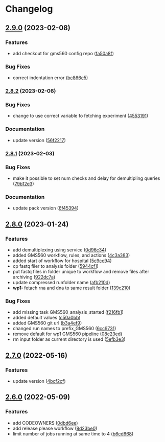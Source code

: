 # Changelog

## [2.9.0](https://www.github.com/clinical-genomics-uppsala/ductus-packs/compare/v2.8.2...v2.9.0) (2023-02-08)


### Features

* add checkout for gms560 config repo ([fa50a8f](https://www.github.com/clinical-genomics-uppsala/ductus-packs/commit/fa50a8f747363dacf27c92b9faea245d82fdaa36))


### Bug Fixes

* correct indentation error ([bc866e5](https://www.github.com/clinical-genomics-uppsala/ductus-packs/commit/bc866e5174ff12b14b71ad199b3e279b3d07c4e0))

### [2.8.2](https://www.github.com/clinical-genomics-uppsala/ductus-packs/compare/v2.8.1...v2.8.2) (2023-02-06)


### Bug Fixes

* change to use correct variable fo fetching experiment ([4553191](https://www.github.com/clinical-genomics-uppsala/ductus-packs/commit/4553191bc9082922379807f1661887ecac41865b))


### Documentation

* update version ([56f2217](https://www.github.com/clinical-genomics-uppsala/ductus-packs/commit/56f22170d2f8d47c76371f9fa04294a649c15b9c))

### [2.8.1](https://www.github.com/clinical-genomics-uppsala/ductus-packs/compare/v2.8.0...v2.8.1) (2023-02-03)


### Bug Fixes

* make it possible to set num checks and delay for demultipling queries ([79b12e3](https://www.github.com/clinical-genomics-uppsala/ductus-packs/commit/79b12e37aadf33b943140e163c68a286cd5dace5))


### Documentation

* update pack version ([6f45394](https://www.github.com/clinical-genomics-uppsala/ductus-packs/commit/6f453943d2ba344d1ae1994bd928f7958e8ce739))

## [2.8.0](https://www.github.com/clinical-genomics-uppsala/ductus-packs/compare/v2.7.0...v2.8.0) (2023-01-24)


### Features

* add demultiplexing using service ([0d96c34](https://www.github.com/clinical-genomics-uppsala/ductus-packs/commit/0d96c34774dd2b97ba3790fa2f5721ecd5f08926))
* added GMS560 workflow, rules, and actions ([4c3a383](https://www.github.com/clinical-genomics-uppsala/ductus-packs/commit/4c3a3838aafed218b765b8af17986e306cdfdff7))
* added start of workflow for hospital ([5c9cc94](https://www.github.com/clinical-genomics-uppsala/ductus-packs/commit/5c9cc94ee28bf191b5b8eece47a6bf0f3afd7ea7))
* cp fastq filer to analysis folder ([5944cf1](https://www.github.com/clinical-genomics-uppsala/ductus-packs/commit/5944cf100c53eb2b0fa947febfb4ac52d7ccebda))
* put fastq files in folder unique to workflow and remove files after archiving ([922dc7a](https://www.github.com/clinical-genomics-uppsala/ductus-packs/commit/922dc7aa5440c9b84bd70f9e8961d61680198622))
* update compressed runfolder name ([afb210d](https://www.github.com/clinical-genomics-uppsala/ductus-packs/commit/afb210d811eb7b15d914029cb5872013436212d6))
* **wp1:** fetach rna and dna to same result folder ([139c210](https://www.github.com/clinical-genomics-uppsala/ductus-packs/commit/139c210fa736a8be41acc6bc02219b5fcaa087b5))


### Bug Fixes

* add missing task GMS560_analysis_started ([f216fb1](https://www.github.com/clinical-genomics-uppsala/ductus-packs/commit/f216fb1348851d1ee941cc8a075f3a16aa331731))
* added default values ([c50a0bb](https://www.github.com/clinical-genomics-uppsala/ductus-packs/commit/c50a0bbd21567390bdad297edcf5b0a24dcbf382))
* added GMS560 git url ([b3a4ef9](https://www.github.com/clinical-genomics-uppsala/ductus-packs/commit/b3a4ef99bb5f681016cf366779a4cb940dd373e4))
* changed run names to prefix_GMS560 ([6cc9731](https://www.github.com/clinical-genomics-uppsala/ductus-packs/commit/6cc9731951ec697db308a60c3006b9686a8a6f69))
* remove default for wp1 GMS560 pipeline ([08c23ed](https://www.github.com/clinical-genomics-uppsala/ductus-packs/commit/08c23edbe768500fdb93afa43250b9c1c86a249c))
* rm input folder as current directory is used ([5efb3e3](https://www.github.com/clinical-genomics-uppsala/ductus-packs/commit/5efb3e3b86942f39cfaee35fbdea2f627d268dfe))

## [2.7.0](https://www.github.com/clinical-genomics-uppsala/ductus-packs/compare/v2.6.0...v2.7.0) (2022-05-16)


### Features

* update version ([4bcf2cf](https://www.github.com/clinical-genomics-uppsala/ductus-packs/commit/4bcf2cfc77b11d4290d5e285972c34ddbacb688a))

## [2.6.0](https://www.github.com/clinical-genomics-uppsala/ductus-packs/compare/v2.5.0...v2.6.0) (2022-05-09)


### Features

* add CODEOWNERS ([0dbd6ee](https://www.github.com/clinical-genomics-uppsala/ductus-packs/commit/0dbd6ee4fd987b364057fe83a30af40c9122f3f3))
* add release please workflow ([8d23be0](https://www.github.com/clinical-genomics-uppsala/ductus-packs/commit/8d23be02dee888771b0b07a3cc363aacf6af1ee5))
* limit number of jobs running at same time to 4 ([b6cd668](https://www.github.com/clinical-genomics-uppsala/ductus-packs/commit/b6cd6680c57ea3de37d2ae2dd937a80d11480288))

